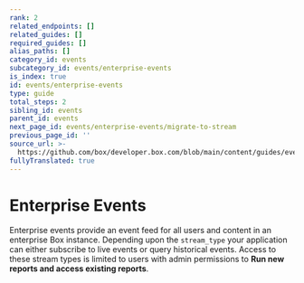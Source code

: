 ```yaml
---
rank: 2
related_endpoints: []
related_guides: []
required_guides: []
alias_paths: []
category_id: events
subcategory_id: events/enterprise-events
is_index: true
id: events/enterprise-events
type: guide
total_steps: 2
sibling_id: events
parent_id: events
next_page_id: events/enterprise-events/migrate-to-stream
previous_page_id: ''
source_url: >-
  https://github.com/box/developer.box.com/blob/main/content/guides/events/enterprise-events/index.md
fullyTranslated: true
---
```

# Enterprise Events

Enterprise events provide an event feed for all users and content in an enterprise Box instance. Depending upon the `stream_type` your application can either subscribe to live events or query historical events. Access to these stream types is limited to users with admin permissions to **Run new reports and access existing reports**.
